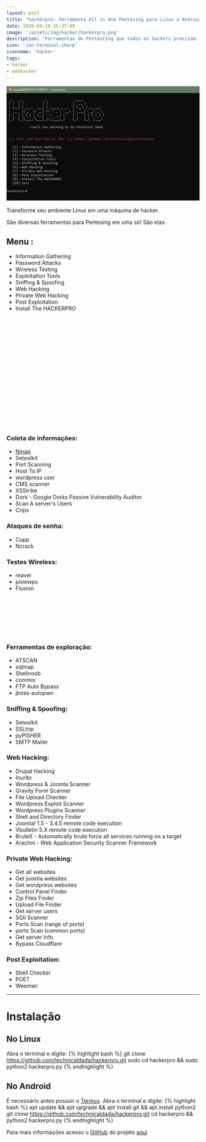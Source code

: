 ```yaml
---
layout: post
title: "hackerpro: ferramenta All in One Pentesing para Linux e Android"
date: 2020-09-18 15:37:00
image: '/assets/img/hacker/hackerpro.png'
description: 'Ferramentas de Pentesting que todos os hackers precisam.'
icon: 'ion:terminal-sharp'
iconname: 'hacker'
tags:
- hacker
- webhacker
---
```


![hackerpro: ferramenta All in One Pentesing para Linux e Android](/assets/img/hacker/hackerpro.png)

Transforme seu ambiente Linux em uma máquina de hacker. 

São diversas ferramentas para Pentesing em uma só! São elas:

## Menu :

- Information Gathering
- Password Attacks
- Wireless Testing
- Exploitation Tools
- Sniffing & Spoofing
- Web Hacking
- Private Web Hacking
- Post Exploitation
- Install The HACKERPRO

<!-- QUADRADO -->
<script async src="//pagead2.googlesyndication.com/pagead/js/adsbygoogle.js"></script>
<ins class="adsbygoogle"
style="display:inline-block;width:336px;height:280px"
data-ad-client="ca-pub-2838251107855362"
data-ad-slot="5351066970"></ins>
<script>
(adsbygoogle = window.adsbygoogle || []).push({});
</script>

### Coleta de informações:

- [Nmap](https://www.youtube.com/watch?v=LFjMu993uAA)
- Setoolkit
- Port Scanning
- Host To IP
- wordpress user
- CMS scanner
- XSStrike
- Dork - Google Dorks Passive Vulnerability Auditor
- Scan A server's Users
- Crips

### Ataques de senha:

- Cupp
- Ncrack

### Testes Wireless:

- reaver
- pixiewps
- Fluxion

<!-- MINI ANÚNCIO -->
<script async src="//pagead2.googlesyndication.com/pagead/js/adsbygoogle.js"></script>
<!-- Games Root -->
<ins class="adsbygoogle"
style="display:inline-block;width:730px;height:95px"
data-ad-client="ca-pub-2838251107855362"
data-ad-slot="5351066970"></ins>
<script>
(adsbygoogle = window.adsbygoogle || []).push({});
</script>

### Ferramentas de exploração:

- ATSCAN
- sqlmap
- Shellnoob
- commix
- FTP Auto Bypass
- jboss-autopwn

### Sniffing & Spoofing:

- Setoolkit
- SSLtrip
- pyPISHER
- SMTP Mailer

### Web Hacking:

- Drupal Hacking
- Inurlbr
- Wordpress & Joomla Scanner
- Gravity Form Scanner
- File Upload Checker
- Wordpress Exploit Scanner
- Wordpress Plugins Scanner
- Shell and Directory Finder
- Joomla! 1.5 - 3.4.5 remote code execution
- Vbulletin 5.X remote code execution
- BruteX - Automatically brute force all services running on a target
- Arachni - Web Application Security Scanner Framework

### Private Web Hacking:

- Get all websites
- Get joomla websites
- Get wordpress websites
- Control Panel Finder
- Zip Files Finder
- Upload File Finder
- Get server users
- SQli Scanner
- Ports Scan (range of ports)
- ports Scan (common ports)
- Get server Info
- Bypass Cloudflare

<!-- RETANGULO LARGO 2 -->
<script async src="//pagead2.googlesyndication.com/pagead/js/adsbygoogle.js"></script>
<ins class="adsbygoogle"
style="display:block; text-align:center;"
data-ad-layout="in-article"
data-ad-format="fluid"
data-ad-client="ca-pub-2838251107855362"
data-ad-slot="8549252987"></ins>
<script>
(adsbygoogle = window.adsbygoogle || []).push({});
</script>

### Post Exploitation:

- Shell Checker
- POET
- Weeman

---

# Instalação
## No Linux
Abra o terminal e digite:
{% highlight bash %}
git clone https://github.com/technicaldada/hackerpro.git
sudo cd hackerpro && sudo python2 hackerpro.py
{% endhighlight %}

## No Android
É necessário antes possuir o [Termux](https://play.google.com/store/apps/details?id=com.termux). Abra o terminal e digite:
{% highlight bash %}
apt update && apt upgrade && apt install git && apt install python2
git clone https://github.com/technicaldada/hackerpro.git
cd hackerpro && python2 hackerpro.py
{% endhighlight %}

Para mais informações acesso o [GitHub](https://terminalroot.com.br/git/) do projeto [aqui](https://github.com/technicaldada/hackerpro)




